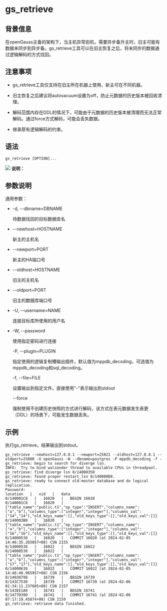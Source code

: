 # gs\_retrieve

## 背景信息<a name="zh-cn_topic_0237152335_zh-cn_topic_0059777770_section1271019596335"></a>

在openGauss主备的架构下，当主机异常宕机，需要异步备升主时，旧主可能有数据未同步到异步备。gs\_retrieve工具可以在旧主恢复之后，将未同步的数据通过逻辑解码的方式找回。

## 注意事项<a name="zh-cn_topic_0237152335_zh-cn_topic_0059777770_s75e900efd4f04a2bb39914ec1d8f971f"></a>

- gs_retrieve工具仅支持在旧主所在机器上使用，新主可在不同机器。

- 旧主恢复之后建议将autovacuum设置为off，防止元数据的历史版本被回收清理。

- 解码范围内存在DDL的情况下，可能由于元数据的历史版本被清理而无法正常解码。通过force方式解码，可能会丢失数据。

- 继承原有逻辑解码的约束。

## 语法<a name="zh-cn_topic_0237152335_zh-cn_topic_0059777770_s884f9e03cedd408cbe7ce5303df97df6"></a>

```
gs_retrieve [OPTION]...
```

![](public_sys-resources/icon-note.png) **说明：** 



## 参数说明<a name="zh-cn_topic_0237152335_zh-cn_topic_0059777770_s6822518f650f4ad4ab67d1084cd8ffdd"></a>

通用参数：

-   -d, --dbname=DBNAME

    待数据找回的目标数据库名

-   --newhost=HOSTNAME

    新主的主机名

-   --newport=PORT

    新主的HA端口号

-   --oldhost=HOSTNAME

    旧主的主机名

-   --oldport=PORT

    旧主的数据库端口号

-   -U, --username=NAME

    连接目标库所使用的用户名

-   -W, --password

    使用指定密码进行连接

    -P, --plugin=PLUGIN

    指定使用的逻辑复制槽输出插件，默认值为mppdb_decoding，可选值为mppdb_decoding和sql_decoding。

    -f, --file=FILE

    设置输出到指定文件。直接使用"-"表示输出到stdout

    --force

    强制使用不创建历史快照的方式进行解码，该方式在表元数据发生表更（DDL）的场景下，可能发生数据丢失。

## 示例<a name="zh-cn_topic_0237152335_s969fde25c47f45ed897e29d208d57649"></a>

执行gs\_retrieve，结果输出到stdout。

```
gs_retrieve --newhost=127.0.0.1 --newport=25821 --oldhost=127.0.0.1 --oldport=25800 -U openGauss -W --dbname=postgres -P mppdb_decoding -f -
gs_retrieve: begin to search for diverge lsn.
INFO:  Try to bind walsender thread to available CPUs in threadpool.
gs_retrieve: find diverge lsn 0/14000350
gs_retrieve: found proper restart_lsn 0/140000D8.
gs_retrieve: ready to connect old-master database and do logical replication.
Password: 
location   |   xid   |   data
0/140001C8   |   16020   |   BEGIN 16020
0/140001C8   |   16020   |   {"table_name":"public.t1","op_type":"INSERT","columns_name":["a","b"],"columns_type":["integer","integer"],"columns_val":["14","14"],"old_keys_name":[],"old_keys_type":[],"old_keys_val":[]}
0/140003B0   |   16020   |   {"table_name":"public.t1","op_type":"INSERT","columns_name":["a","b"],"columns_type":["integer","integer"],"columns_val":["16","16"],"old_keys_name":[],"old_keys_type":[],"old_keys_val":[]}
0/14000538   |   16020   |   COMMIT 16020 (at 2024-02-05 14:46:35.203057+08) CSN 2155
0/14000538   |   16022   |   BEGIN 16022
0/14000538   |   16022   |   {"table_name":"public.t1","op_type":"INSERT","columns_name":["a","b"],"columns_type":["integer","integer"],"columns_val":["17","17"],"old_keys_name":[],"old_keys_type":[],"old_keys_val":[]}
0/14000638   |   16022   |   COMMIT 16022 (at 2024-02-05 14:46:40.965957+08) CSN 2156
0/14038798   |   16739   |   BEGIN 16739
0/143C7530   |   16739   |   COMMIT 16739 (at 2024-02-06 01:34:11.237605+08) CSN 2157
0/143EE1A0   |   16741   |   BEGIN 16741
0/1477D390   |   16741   |   COMMIT 16741 (at 2024-02-06 07:17:19.45874+08) CSN 2159
gs_retrieve: retrieve data finished.
```
